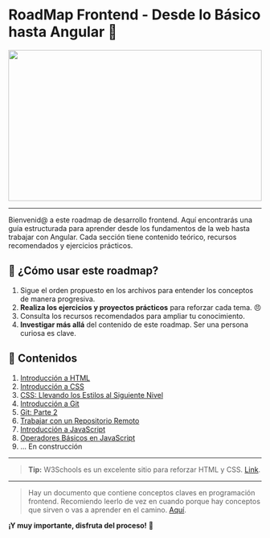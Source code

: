 # RoadMap Frontend - Desde lo Básico hasta Angular 🚀

<div style="width: 100%; height: 300px; overflow: hidden; position: relative;">
  <img
    src="https://app.ashbyhq.com/api/images/user-content/89c1442c-bd9c-46be-a910-20b49b5d9ffc/1ca8c00e-a1bf-459a-9bde-4a23cee1f860/cixelyn_anime_designer_holding_a_webpage_1ec53089-c195-48e2-ad03-b0b5399ec35c.png"
    style="width: 100%; height: 100%; object-fit: cover; object-position: 50%; transform: scale(1);">
</div>

---
Bienvenid@ a este roadmap de desarrollo frontend. Aquí encontrarás una guía estructurada para aprender desde los fundamentos de la web hasta trabajar con Angular. Cada sección tiene contenido teórico, recursos recomendados y ejercicios prácticos.

## 🔹 ¿Cómo usar este roadmap?

1. Sigue el orden propuesto en los archivos para entender los conceptos de manera progresiva.
2. **Realiza los ejercicios y proyectos prácticos** para reforzar cada tema. 😠
3. Consulta los recursos recomendados para ampliar tu conocimiento.
4. **Investigar más allá** del contenido de este roadmap. Ser una persona curiosa es clave.

## 📌 Contenidos

1. [Introducción a HTML](./01-introduccion-html.md)
2. [Introducción a CSS](./02-introduccion-css.md)
3. [CSS: Llevando los Estilos al Siguiente Nivel](./03-css-avanzado.md)
4. [Introducción a Git](./04-introduccion-git.md)
5. [Git: Parte 2](./05-git-parte-2.md)
6. [Trabajar con un Repositorio Remoto](./06-git-remoto.md)
7. [Introducción a JavaScript](./07-introduccion_javascript_basico.md)
8. [Operadores Básicos en JavaScript](./08_operadores_basicos_javascript.md)
9. ... En construcción

---

> **Tip:** W3Schools es un excelente sitio para reforzar HTML y CSS. [Link](https://www.w3schools.com/).

---

> Hay un documento que contiene conceptos claves en programación frontend. Recomiendo leerlo de vez en cuando porque hay conceptos que sirven o vas a aprender en el camino. [Aquí](./conceptos-importantes.md).

**¡Y muy importante, disfruta del proceso!** 🚀
